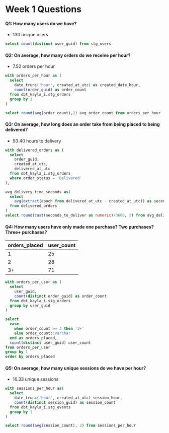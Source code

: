 # Week 1 Questions

#### Q1: How many users do we have?

- 130 unique users

```sql
select count(distinct user_guid) from stg_users
```

#### Q2: On average, how many orders do we receive per hour?

- 7.52 orders per hour

```sql
with orders_per_hour as (
  select 
    date_trunc('hour', created_at_utc) as created_date_hour,
    count(order_guid) as order_count
  from dbt_kayla_i.stg_orders
  group by 1
)

select round(avg(order_count),2) avg_order_count from orders_per_hour
```

#### Q3: On average, how long does an order take from being placed to being delivered?

- 93.40 hours to delivery

```sql
with delivered_orders as (
  select 
    order_guid,
    created_at_utc,
    delivered_at_utc
  from dbt_kayla_i.stg_orders
  where order_status = 'Delivered'
),

avg_delivery_time_seconds as(
  select
    avg(extract(epoch from delivered_at_utc - created_at_utc)) as seconds_to_deliver
  from delivered_orders
)
select round(cast(seconds_to_deliver as numeric)/3600, 2) from avg_delivery_time_seconds
```

#### Q4: How many users have only made one purchase? Two purchases? Three+ purchases?

| orders_placed | user_count |
| ------------- | ---------- |
| 1             | 25         |
| 2             | 28         |
| 3+            | 71         |

```sql
with orders_per_user as (
  select
    user_guid,
    count(distinct order_guid) as order_count
  from dbt_kayla_i.stg_orders
  group by user_guid
)

select
  case 
    when order_count >= 3 then '3+'
    else order_count::varchar
  end as orders_placed,
  count(distinct user_guid) user_count
from orders_per_user
group by 1
order by orders_placed
```

#### Q5: On average, how many unique sessions do we have per hour?

- 16.33 unique sessions

```sql
with sessions_per_hour as(
  select 
    date_trunc('hour', created_at_utc) session_hour,
    count(distinct session_guid) as session_count
  from dbt_kayla_i.stg_events
  group by 1
)

select round(avg(session_count), 2) from sessions_per_hour
```


